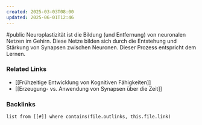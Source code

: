 ```yaml
---
created: 2025-03-03T08:00
updated: 2025-06-01T12:46
---
```

#public
Neuroplastizität ist die Bildung (und Entfernung) von neuronalen Netzen im Gehirn. Diese Netze bilden sich durch die Entstehung und Stärkung von Synapsen zwischen Neuronen. Dieser Prozess entspricht dem Lernen. 

### Related Links
- [[Frühzeitige Entwicklung von Kognitiven Fähigkeiten]]
- [[Erzeugung- vs. Anwendung von Synapsen über die Zeit]]


### Backlinks
```dataview 
list from [[#]] where contains(file.outlinks, this.file.link)
```

